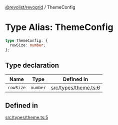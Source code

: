 [@revolist/revogrid](README.md) / ThemeConfig

# Type Alias: ThemeConfig

```ts
type ThemeConfig: {
  rowSize: number;
};
```

## Type declaration

| Name | Type | Defined in |
| ------ | ------ | ------ |
| `rowSize` | `number` | [src/types/theme.ts:6](https://github.com/revolist/revogrid/blob/e1595e2274ede0d95fc882d4d4e21ec46b508cad/src/types/theme.ts#L6) |

## Defined in

[src/types/theme.ts:5](https://github.com/revolist/revogrid/blob/e1595e2274ede0d95fc882d4d4e21ec46b508cad/src/types/theme.ts#L5)
